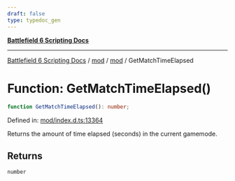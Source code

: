 ```yaml
---
draft: false
type: typedoc_gen
---
```


[**Battlefield 6 Scripting Docs**](../../../_index.md)

***

[Battlefield 6 Scripting Docs](../../../_index.md) / [mod](../../_index.md) / [mod](../_index.md) / GetMatchTimeElapsed

# Function: GetMatchTimeElapsed()

```ts
function GetMatchTimeElapsed(): number;
```

Defined in: [mod/index.d.ts:13364](https://github.com/battlefield-portal-community/portal-docs/blob/6d87e21c5922a3efb03c634dbe98e5fe6e797672/generators/santiago/mod/index.d.ts#L13364)

Returns the amount of time elapsed (seconds) in the current gamemode.

## Returns

`number`
